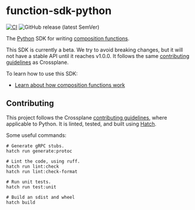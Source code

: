 # function-sdk-python
[![CI](https://github.com/crossplane/function-sdk-python/actions/workflows/ci.yml/badge.svg)](https://github.com/crossplane/function-sdk-python/actions/workflows/ci.yml) ![GitHub release (latest SemVer)](https://img.shields.io/github/release/crossplane/function-sdk-python)

The [Python][python] SDK for writing [composition functions][functions].

This SDK is currently a beta. We try to avoid breaking changes, but it will not
have a stable API until it reaches v1.0.0. It follows the same [contributing
guidelines] as Crossplane.

To learn how to use this SDK:

* [Learn about how composition functions work][functions]

## Contributing

This project follows the Crossplane [contributing guidelines], where applicable
to Python. It is linted, tested, and built using [Hatch][hatch].

Some useful commands:

```shell
# Generate gRPC stubs.
hatch run generate:protoc

# Lint the code, using ruff.
hatch run lint:check
hatch run lint:check-format

# Run unit tests.
hatch run test:unit

# Build an sdist and wheel
hatch build
```

[python]: https://python.org
[functions]: https://docs.crossplane.io/latest/concepts/composition-functions
[contributing guidelines]: https://github.com/crossplane/crossplane/tree/master/contributing
[hatch]: https://github.com/pypa/hatch
